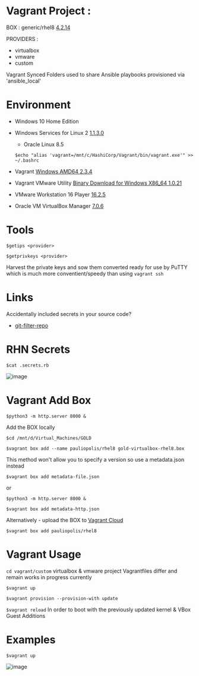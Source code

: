 # Vagrant Project : 

BOX : generic/rhel8 [4.2.14](https://app.vagrantup.com/boxes/search)

PROVIDERS : 
* virtualbox
* vmware
* custom

Vagrant Synced Folders used to share Ansible playbooks provisioned via 'ansible_local'

# Environment
* Windows 10 Home Edition 
* Windows Services for Linux 2 [1.1.3.0](https://learn.microsoft.com/en-us/windows/wsl/install)
  * Oracle Linux 8.5
  
  
  ``$echo "alias 'vagrant=/mnt/c/HashiCorp/Vagrant/bin/vagrant.exe'" >> ~/.bashrc``
* Vagrant [Windows AMD64 2.3.4](https://releases.hashicorp.com/vagrant/2.3.4/vagrant_2.3.4_windows_amd64.msi)
* Vagrant VMware Utility [Binary Download for Windows X86_64 1.0.21](https://releases.hashicorp.com/vagrant-vmware-utility/1.0.21/vagrant-vmware-utility_1.0.21_x86_64.msi)
* VMware Workstation 16 Player [16.2.5](https://docs.vmware.com/en/VMware-Workstation-Player-for-Windows/16.0/com.vmware.player.win.using.doc/GUID-B8509247-258C-4B11-8637-5DABACEA4965.html)
* Oracle VM VirtualBox Manager [7.0.6](https://www.virtualbox.org/manual/ch01.html#intro-installing)

# Tools
``$getips <provider>``
  
``$getprivkeys <provider>``

Harvest the private keys and sow them converted ready for use by PuTTY which is much more conventient/speedy than using ``vagrant ssh``

# Links
Accidentally included secrets in your source code? 
* [git-filter-repo](https://github.com/newren/git-filter-repo)

# RHN Secrets
``$cat .secrets.rb``

![image](https://user-images.githubusercontent.com/14337141/226586884-51f173bd-2807-4c40-8d96-d1181dc58b91.png)

# Vagrant Add Box

``$python3 -m http.server 8000 &``

Add the BOX locally

``$cd /mnt/d/Virtual_Machines/GOLD`` 

``$vagrant box add --name pauliopolis/rhel8 gold-virtualbox-rhel8.box``

This method won't allow you to specify a version so use a metadata.json instead

``$vagrant box add metadata-file.json``

or


``$python3 -m http.server 8000 &``

``$vagrant box add metadata-http.json``


Alternatively - upload the BOX to [Vagrant Cloud](https://app.vagrantup.com/boxes/search)


``$vagrant box add pauliopolis/rhel8``

# Vagrant Usage

``cd vagrant/custom``
virtualbox & vmware project Vagrantfiles differ and remain works in progress currently

``$vagrant up``

``$vagrant provision --provision-with update``

``$vagrant reload`` In order to boot with the previously updated kernel & VBox Guest Additions

# Examples

``$vagrant up``

![image](https://user-images.githubusercontent.com/14337141/232779138-884808cf-692e-41a7-86f6-2ea9e9048040.png)


